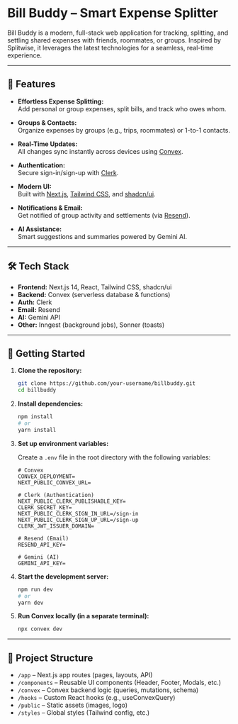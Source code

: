 # Bill Buddy – Smart Expense Splitter

Bill Buddy is a modern, full-stack web application for tracking, splitting, and settling shared expenses with friends, roommates, or groups. Inspired by Splitwise, it leverages the latest technologies for a seamless, real-time experience.

---

## 🚀 Features

- **Effortless Expense Splitting:**  
  Add personal or group expenses, split bills, and track who owes whom.

- **Groups & Contacts:**  
  Organize expenses by groups (e.g., trips, roommates) or 1-to-1 contacts.

- **Real-Time Updates:**  
  All changes sync instantly across devices using [Convex](https://convex.dev/).

- **Authentication:**  
  Secure sign-in/sign-up with [Clerk](https://clerk.com/).

- **Modern UI:**  
  Built with [Next.js](https://nextjs.org/), [Tailwind CSS](https://tailwindcss.com/), and [shadcn/ui](https://ui.shadcn.com/).

- **Notifications & Email:**  
  Get notified of group activity and settlements (via [Resend](https://resend.com/)).

- **AI Assistance:**  
  Smart suggestions and summaries powered by Gemini AI.

---

## 🛠️ Tech Stack

- **Frontend:** Next.js 14, React, Tailwind CSS, shadcn/ui
- **Backend:** Convex (serverless database & functions)
- **Auth:** Clerk
- **Email:** Resend
- **AI:** Gemini API
- **Other:** Inngest (background jobs), Sonner (toasts)

---

## 🏁 Getting Started

1. **Clone the repository:**
   ```bash
   git clone https://github.com/your-username/billbuddy.git
   cd billbuddy
   ```

2. **Install dependencies:**
   ```bash
   npm install
   # or
   yarn install
   ```

3. **Set up environment variables:**

   Create a `.env` file in the root directory with the following variables:

   ```
   # Convex
   CONVEX_DEPLOYMENT=
   NEXT_PUBLIC_CONVEX_URL=

   # Clerk (Authentication)
   NEXT_PUBLIC_CLERK_PUBLISHABLE_KEY=
   CLERK_SECRET_KEY=
   NEXT_PUBLIC_CLERK_SIGN_IN_URL=/sign-in
   NEXT_PUBLIC_CLERK_SIGN_UP_URL=/sign-up
   CLERK_JWT_ISSUER_DOMAIN=

   # Resend (Email)
   RESEND_API_KEY=

   # Gemini (AI)
   GEMINI_API_KEY=
   ```

4. **Start the development server:**
   ```bash
   npm run dev
   # or
   yarn dev
   ```

5. **Run Convex locally (in a separate terminal):**
   ```bash
   npx convex dev
   ```

---

## 📁 Project Structure

- `/app` – Next.js app routes (pages, layouts, API)
- `/components` – Reusable UI components (Header, Footer, Modals, etc.)
- `/convex` – Convex backend logic (queries, mutations, schema)
- `/hooks` – Custom React hooks (e.g., useConvexQuery)
- `/public` – Static assets (images, logo)
- `/styles` – Global styles (Tailwind config, etc.)




